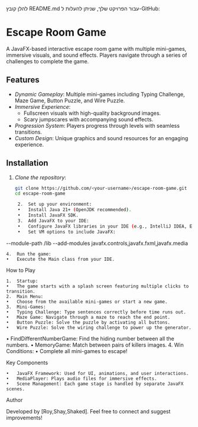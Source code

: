 להלן קובץ README.md עבור הפרויקט שלך, שניתן להעלות ל-GitHub:

# Escape Room Game

A JavaFX-based interactive escape room game with multiple mini-games, immersive visuals, and sound effects. Players navigate through a series of challenges to complete the game.

## Features

- *Dynamic Gameplay*: Multiple mini-games including Typing Challenge, Maze Game, Button Puzzle, and Wire Puzzle.
- *Immersive Experience*:
  - Fullscreen visuals with high-quality background images.
  - Scary jumpscares with accompanying sound effects.
- *Progression System*: Players progress through levels with seamless transitions.
- *Custom Design*: Unique graphics and sound resources for an engaging experience.

## Installation

1. *Clone the repository*:
   ```bash
   git clone https://github.com/<your-username>/escape-room-game.git
   cd escape-room-game

	2.	Set up your environment:
	•	Install Java 21+ (OpenJDK recommended).
	•	Install JavaFX SDK.
	3.	Add JavaFX to your IDE:
	•	Configure JavaFX libraries in your IDE (e.g., IntelliJ IDEA, Eclipse).
	•	Set VM options to include JavaFX:

--module-path <path-to-javafx-sdk>/lib --add-modules javafx.controls,javafx.fxml,javafx.media


	4.	Run the game:
	•	Execute the Main class from your IDE.


How to Play

	1.	Startup:
	•	The game starts with a splash screen featuring multiple clicks to transition.
	2.	Main Menu:
	•	Choose from the available mini-games or start a new game.
	3.	Mini-Games:
	•	Typing Challenge: Type sentences correctly before time runs out.
	•	Maze Game: Navigate through a maze to reach the end point.
	•	Button Puzzle: Solve the puzzle by activating all buttons.
	•	Wire Puzzle: Solve the wiring challenge to power up the generator.
  • FindDifferentNumberGame: Find the hiding number between all the numbers.
  • MemoryGame: Match between pairs of killers images.
	4.	Win Conditions:
	•	Complete all mini-games to escape!



Key Components

	•	JavaFX Framework: Used for UI, animations, and user interactions.
	•	MediaPlayer: Plays audio files for immersive effects.
	•	Scene Management: Each game stage is handled by separate JavaFX scenes.



Author

Developed by [Roy,Shay,Shaked]. Feel free to connect and suggest improvements!
